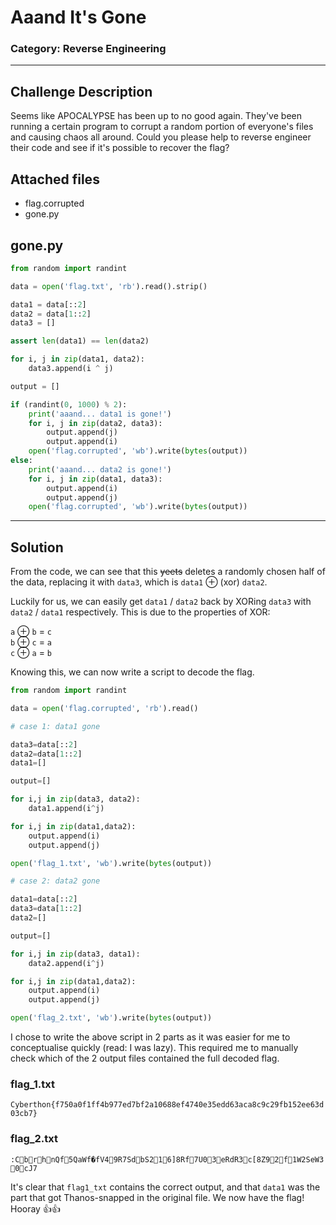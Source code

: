 # Aaand It's Gone
### Category: Reverse Engineering
---
## Challenge Description
Seems like APOCALYPSE has been up to no good again. They've been running a certain program to corrupt a random portion of everyone's files and causing chaos all around. Could you please help to reverse engineer their code and see if it's possible to recover the flag?
## Attached files
* flag.corrupted
* gone.py
## gone.py
```python
from random import randint

data = open('flag.txt', 'rb').read().strip()

data1 = data[::2]
data2 = data[1::2]
data3 = []

assert len(data1) == len(data2)

for i, j in zip(data1, data2):
    data3.append(i ^ j)

output = []

if (randint(0, 1000) % 2):
    print('aaand... data1 is gone!')
    for i, j in zip(data2, data3):
        output.append(j)
        output.append(i)
    open('flag.corrupted', 'wb').write(bytes(output))
else:
    print('aaand... data2 is gone!')
    for i, j in zip(data1, data3):
        output.append(i)
        output.append(j)
    open('flag.corrupted', 'wb').write(bytes(output))
```
---
## Solution
From the code, we can see that this ~~yeets~~ deletes a randomly chosen half of the data, replacing it with `data3`, which is `data1` ⊕ (xor) `data2`.

Luckily for us, we can easily get `data1` / `data2` back by XORing `data3` with `data2` / `data1` respectively. This is due to the properties of XOR:

`a` ⊕ `b` = `c`  
`b` ⊕ `c` = `a`  
`c` ⊕ `a` = `b`

Knowing this, we can now write a script to decode the flag.
```python
from random import randint

data = open('flag.corrupted', 'rb').read()

# case 1: data1 gone

data3=data[::2]
data2=data[1::2]
data1=[]

output=[]

for i,j in zip(data3, data2):
    data1.append(i^j)

for i,j in zip(data1,data2):
    output.append(i)
    output.append(j)

open('flag_1.txt', 'wb').write(bytes(output))

# case 2: data2 gone

data1=data[::2]
data3=data[1::2]
data2=[]

output=[]

for i,j in zip(data3, data1):
    data2.append(i^j)

for i,j in zip(data1,data2):
    output.append(i)
    output.append(j)

open('flag_2.txt', 'wb').write(bytes(output))
```
I chose to write the above script in 2 parts as it was easier for me to conceptualise quickly (read: I was lazy). This required me to manually check which of the 2 output files contained the full decoded flag.

### flag_1.txt
```Cyberthon{f750a0f1ff4b977ed7bf2a10688ef4740e35edd63aca8c9c29fb152ee63d03cb7}```
### flag_2.txt
```:CbrhnQf5QaWf�fV49R7SdbS216]8Rf7U03eRdR3c[8Z92f1W2SeW30cJ7```

It's clear that `flag1_txt` contains the correct output, and that `data1` was the part that got Thanos-snapped in the original file. We now have the flag! Hooray 👍👍

